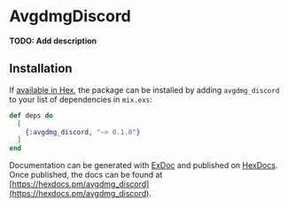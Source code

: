 # AvgdmgDiscord

**TODO: Add description**

## Installation

If [available in Hex](https://hex.pm/docs/publish), the package can be installed
by adding `avgdmg_discord` to your list of dependencies in `mix.exs`:

```elixir
def deps do
  [
    {:avgdmg_discord, "~> 0.1.0"}
  ]
end
```

Documentation can be generated with [ExDoc](https://github.com/elixir-lang/ex_doc)
and published on [HexDocs](https://hexdocs.pm). Once published, the docs can
be found at [https://hexdocs.pm/avgdmg_discord](https://hexdocs.pm/avgdmg_discord).


